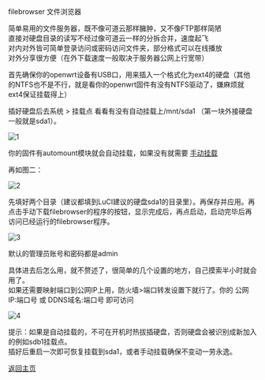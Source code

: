 filebrowser 文件浏览器                

简单易用的文件服务器，既不像可道云那样臃肿，又不像FTP那样简陋              
直接对硬盘目录的读写不经过像可道云一样的分拆合并，速度起飞                 
对内对外皆可简单登录访问或密码访问文件夹，部分格式可以在线播放                 
对外分享很方便（在外下载速度一般取决于服务器公网上行宽带）                 

首先确保你的openwrt设备有USB口，用来插入一个格式化为ext4的硬盘（其他的NTFS也不是不行，就是看你的openwrt固件有没有NTFS驱动了，嫌麻烦就ext4保证挂载得上）             

插好硬盘后去系统 > 挂载点 看看有没有自动挂载上/mnt/sda1 （第一块外接硬盘一般就是sda1）。            

![1](https://user-images.githubusercontent.com/73426989/150644683-afedca84-9179-404d-92c3-578accf21219.jpg)        

你的固件有automount模块就会自动挂载，如果没有就需要 [手动挂载](https://boduoyejieyi666.github.io/whonolikeboduoyejieyi/tips/ManullyGuaZai.html)   

再如图二：                

![2](https://user-images.githubusercontent.com/73426989/150644706-2add56d0-d20c-4cb4-bf2f-8afb841e488c.jpg)        

先填好两个目录（建议都填到LuCI建议的硬盘sda1的目录里）。再保存并应用。再点击手动下载filebrowser的程序的按钮，显示完成后，再点启动，启动完毕后再访问已经运行的filebrowser程序。   

![3](https://user-images.githubusercontent.com/73426989/150644731-f34a74b3-cad9-4bde-8f4e-7b654f36fff2.jpg)             

默认的管理员账号和密码都是admin              

具体进去后怎么用，就不赘述了，很简单的几个设置的地方，自己摸索半小时就会用了。              
如果还需要映射端口到公网IP上用，防火墙>端口转发设置下就行了。你的 公网IP:端口号 或 DDNS域名:端口号 即可访问       

![4](https://user-images.githubusercontent.com/73426989/150644796-362a6d79-0932-4963-a217-c11866219fe7.jpg)

提示：如果是自动挂载的，不可在开机时热拔插硬盘，否则硬盘会被识别成新加入的例如sdb1挂载点。            
插好后重启一次即可恢复挂载到sda1，或者手动挂载确保不变动一劳永逸。                  


[返回主页](https://boduoyejieyi666.github.io/whonolikeboduoyejieyi/)       

